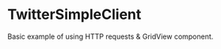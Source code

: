 TwitterSimpleClient
===================

Basic example of using HTTP requests &amp; GridView component.